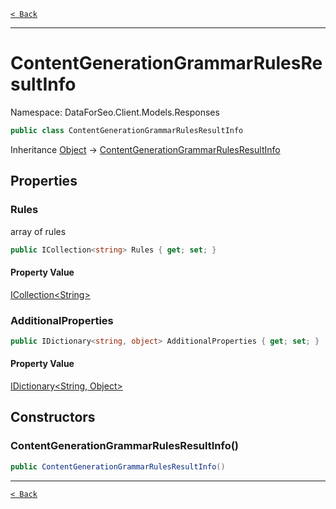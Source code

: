 [`< Back`](./)

---

# ContentGenerationGrammarRulesResultInfo

Namespace: DataForSeo.Client.Models.Responses

```csharp
public class ContentGenerationGrammarRulesResultInfo
```

Inheritance [Object](https://docs.microsoft.com/en-us/dotnet/api/system.object) → [ContentGenerationGrammarRulesResultInfo](./dataforseo.client.models.responses.contentgenerationgrammarrulesresultinfo)

## Properties

### **Rules**

array of rules

```csharp
public ICollection<string> Rules { get; set; }
```

#### Property Value

[ICollection&lt;String&gt;](https://docs.microsoft.com/en-us/dotnet/api/system.collections.generic.icollection-1)<br>

### **AdditionalProperties**

```csharp
public IDictionary<string, object> AdditionalProperties { get; set; }
```

#### Property Value

[IDictionary&lt;String, Object&gt;](https://docs.microsoft.com/en-us/dotnet/api/system.collections.generic.idictionary-2)<br>

## Constructors

### **ContentGenerationGrammarRulesResultInfo()**

```csharp
public ContentGenerationGrammarRulesResultInfo()
```

---

[`< Back`](./)
